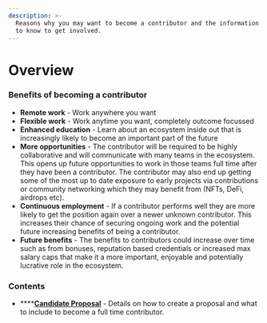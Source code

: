```yaml
---
description: >-
  Reasons why you may want to become a contributor and the information you need
  to know to get involved.
---
```


# Overview

### **Benefits of becoming a contributor**

* **Remote work** - Work anywhere you want
* **Flexible work** - Work anytime you want, completely outcome focussed
* **Enhanced education** - Learn about an ecosystem inside out that is increasingly likely to become an important part of the future
* **More opportunities** - The contributor will be required to be highly collaborative and will communicate with many teams in the ecosystem. This opens up future opportunities to work in those teams full time after they have been a contributor. The contributor may also end up getting some of the most up to date exposure to early projects via contributions or community networking which they may benefit from (NFTs, DeFi, airdrops etc).
* **Continuous employment** - If a contributor performs well they are more likely to get the position again over a newer unknown contributor. This increases their chance of securing ongoing work and the potential future increasing benefits of being a contributor.
* **Future benefits** - The benefits to contributors could increase over time such as from bonuses, reputation based credentials or increased max salary caps that make it a more important, enjoyable and potentially lucrative role in the ecosystem.



### Contents

* ****[**Candidate Proposal**](candidate-proposal.md) - Details on how to create a proposal and what to include to become a full time contributor.
